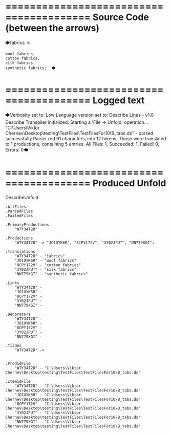 ========================================
Source Code (between the arrows)
========================================

🡆fabrics ->	

	wool fabrics,	
	cotton fabrics,		
	silk fabrics,			
	synthetic fabrics;	🡄

========================================
Logged text
========================================

🡆Verbosity set to: Low
Language version set to: Describe Lines - v1.0
Describe Transpiler initialized.
Starting a 'File -> Unfold' operation...
"C:\Users\Viktor Chernev\Desktop\testing\TestFiles\TestFilesFor10\B_tabs.ds" - parsed successfully
Parser red 91 characters, into 12 tokens.
Those were translated to 1 productions, containing 5 entries.
All Files: 1, Succeeded: 1, Failed: 0, Errors: 0🡄

========================================
Produced Unfold
========================================

DescribeUnfold

    .AllFiles
    .ParsedFiles
    .FailedFiles

    .PrimaryProductions
        "WTY34T2D" 

    .Productions
        "WTY34T2D" -> "JO1UYK6R", "8CPY172V", "3Y02JPUT", "NN779XGI";

    .Translations
        "WTY34T2D" - "fabrics"
        "JO1UYK6R" - "wool fabrics"
        "8CPY172V" - "cotton fabrics"
        "3Y02JPUT" - "silk fabrics"
        "NN779XGI" - "synthetic fabrics"

    .Links
        "WTY34T2D" - 
        "JO1UYK6R" - 
        "8CPY172V" - 
        "3Y02JPUT" - 
        "NN779XGI" - 

    .Decorators
        "WTY34T2D" - 
        "JO1UYK6R" - 
        "8CPY172V" - 
        "3Y02JPUT" - 
        "NN779XGI" - 

    .Tildes
        "WTY34T2D" -> 


    .ProdidFile
        "WTY34T2D" - "C:\Users\Viktor Chernev\Desktop\testing\TestFiles\TestFilesFor10\B_tabs.ds"

    .ItemidFile
        "WTY34T2D" - "C:\Users\Viktor Chernev\Desktop\testing\TestFiles\TestFilesFor10\B_tabs.ds"
        "JO1UYK6R" - "C:\Users\Viktor Chernev\Desktop\testing\TestFiles\TestFilesFor10\B_tabs.ds"
        "8CPY172V" - "C:\Users\Viktor Chernev\Desktop\testing\TestFiles\TestFilesFor10\B_tabs.ds"
        "3Y02JPUT" - "C:\Users\Viktor Chernev\Desktop\testing\TestFiles\TestFilesFor10\B_tabs.ds"
        "NN779XGI" - "C:\Users\Viktor Chernev\Desktop\testing\TestFiles\TestFilesFor10\B_tabs.ds"

